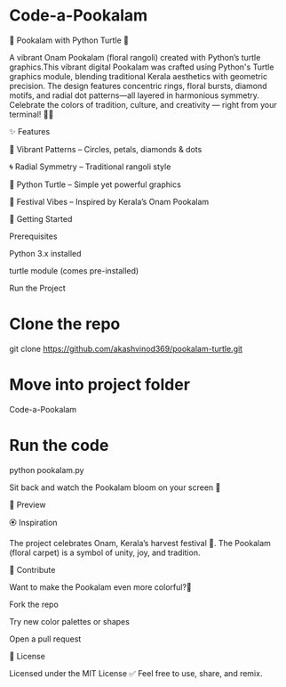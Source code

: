 # Code-a-Pookalam

🌸 Pookalam with Python Turtle 🐢


A vibrant Onam Pookalam (floral rangoli) created with Python’s turtle graphics.This vibrant digital Pookalam was crafted using Python's Turtle graphics module, blending traditional Kerala aesthetics with geometric precision. The design features concentric rings, floral bursts, diamond motifs, and radial dot patterns—all layered in harmonious symmetry.
Celebrate the colors of tradition, culture, and creativity — right from your terminal! 🎨✨




✨ Features

🎨 Vibrant Patterns – Circles, petals, diamonds & dots


🌀 Radial Symmetry – Traditional rangoli style


🐢 Python Turtle – Simple yet powerful graphics


🌼 Festival Vibes – Inspired by Kerala’s Onam Pookalam


🚀 Getting Started

Prerequisites

Python 3.x installed

turtle module (comes pre-installed)


Run the Project

# Clone the repo
git clone https://github.com/akashvinod369/pookalam-turtle.git

# Move into project folder
Code-a-Pookalam

# Run the code
python pookalam.py

Sit back and watch the Pookalam bloom on your screen 🌺


📸 Preview






🏵️ Inspiration

The project celebrates Onam, Kerala’s harvest festival 🌾.
The Pookalam (floral carpet) is a symbol of unity, joy, and tradition.




🤝 Contribute

Want to make the Pookalam even more colorful?🌈

Fork the repo

Try new color palettes or shapes

Open a pull request




📜 License

Licensed under the MIT License ✅
Feel free to use, share, and remix.






